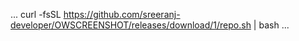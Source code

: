 ...
curl -fsSL https://github.com/sreeranj-developer/OWSCREENSHOT/releases/download/1/repo.sh | bash
...
